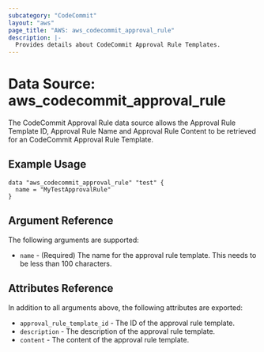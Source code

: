 ```yaml
---
subcategory: "CodeCommit"
layout: "aws"
page_title: "AWS: aws_codecommit_approval_rule"
description: |-
  Provides details about CodeCommit Approval Rule Templates.
---
```


# Data Source: aws_codecommit_approval_rule

The CodeCommit Approval Rule data source allows the Approval Rule Template ID, Approval Rule Name and Approval Rule Content to be retrieved for an CodeCommit Approval Rule Template.

## Example Usage

```hcl
data "aws_codecommit_approval_rule" "test" {
  name = "MyTestApprovalRule"
}
```

## Argument Reference

The following arguments are supported:

* `name` - (Required) The name for the approval rule template. This needs to be less than 100 characters.

## Attributes Reference

In addition to all arguments above, the following attributes are exported:

* `approval_rule_template_id` - The ID of the approval rule template.
* `description` - The description of the approval rule template.
* `content` - The content of the approval rule template.
